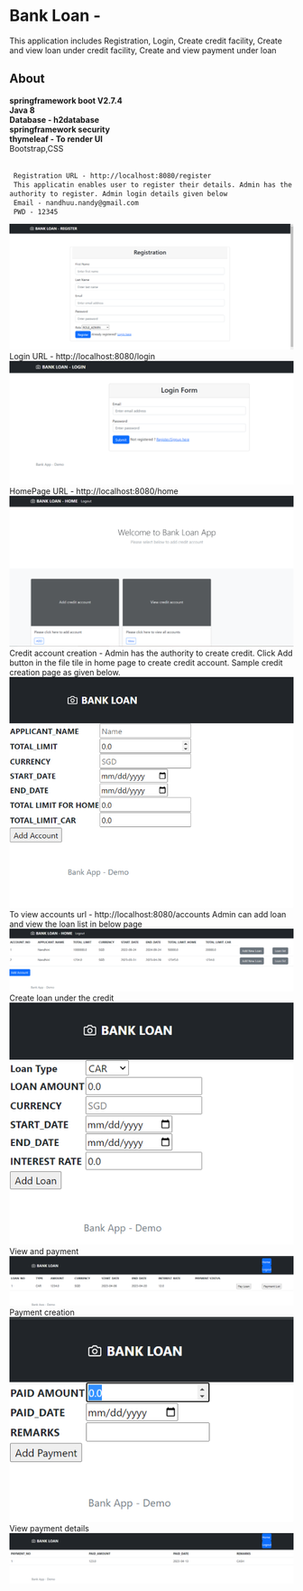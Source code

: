 # Bank Loan -
This application includes Registration, Login, Create credit facility, Create and view loan under credit facility, Create and view payment under loan

## About
**springframework boot V2.7.4</br>
Java 8</br>
Database - h2database</br>
springframework security</br>
thymeleaf - To render UI**</br>
Bootstrap,CSS</br>
</br>

     Registration URL - http://localhost:8080/register
     This applicatin enables user to register their details. Admin has the authority to register. Admin login details given below
     Email - nandhuu.nandy@gmail.com
     PWD - 12345
![img_1.png](img_1.png)
     Login URL - http://localhost:8080/login
![img_2.png](img_2.png)
     HomePage URL - http://localhost:8080/home
![img_3.png](img_3.png)
      Credit account creation - Admin has the authority to create credit. Click Add button in the file tile in home page to create credit account. Sample credit creation page as given below.
![img_4.png](img_4.png)
To view accounts url - http://localhost:8080/accounts
Admin can add loan and view the loan list in below page
![img_5.png](img_5.png)
Create loan under the credit
![img_6.png](img_6.png)
View and payment
![img_7.png](img_7.png)
Payment creation
![img_8.png](img_8.png)
View payment details
![img_9.png](img_9.png)
